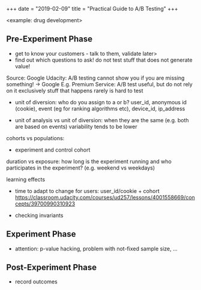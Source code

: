 +++
date = "2019-02-09"
title = "Practical Guide to A/B Testing"
+++

<example: drug development>

## Pre-Experiment Phase
- get to know your customers - talk to them, validate later> 
- find out which questions to ask! do not test stuff that does not generate value!

Source: Google Udacity:
A/B testing cannot show you if you are missing something! -> Google
E.g. Premium Service: A/B test useful, but do not rely on it exclusively
stuff that happens rarely is hard to test

- unit of diversion: who do you assign to a or b? 
user_id, anonymous id (cookie), event (eg for ranking algorithms etc), device_id, ip_address

- unit of analysis vs unit of diversion: when they are the same (e.g. both are based on events) variability tends to be lower

cohorts vs populations:
- experiment and control cohort

duration vs exposure:
how long is the experiment running and who participates in the experiment? (e.g. weekend vs weekdays)

learning effects
- time to adapt to change for users: user_id/cookie + cohort
https://classroom.udacity.com/courses/ud257/lessons/4001558669/concepts/39700990310923

- checking invariants

## Experiment Phase
- attention: p-value hacking, problem with not-fixed sample size, ...

## Post-Experiment Phase
- record outcomes